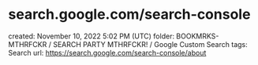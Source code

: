# search.google.com/search-console

created: November 10, 2022 5:02 PM (UTC)
folder: BOOKMRKS-MTHRFCKR / SEARCH PARTY MTHRFCKR! / Google Custom Search
tags: Search
url: https://search.google.com/search-console/about